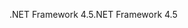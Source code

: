 <span data-ttu-id="85dea-101">.NET Framework 4.5</span><span class="sxs-lookup"><span data-stu-id="85dea-101">.NET Framework 4.5</span></span>